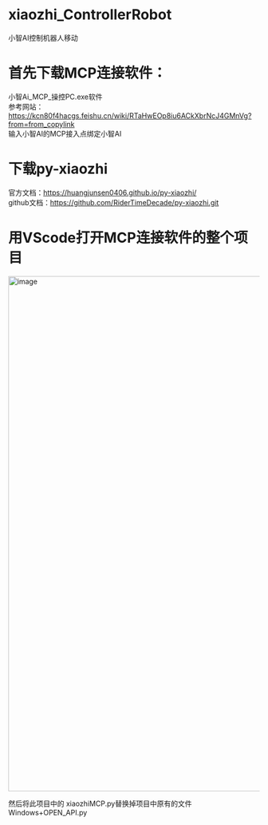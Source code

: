 # xiaozhi_ControllerRobot  
小智AI控制机器人移动  

# 首先下载MCP连接软件：
小智Ai_MCP_操控PC.exe软件  
参考网站：https://kcn80f4hacgs.feishu.cn/wiki/RTaHwEOp8iu6ACkXbrNcJ4GMnVg?from=from_copylink  
输入小智AI的MCP接入点绑定小智AI

# 下载py-xiaozhi
官方文档：https://huangjunsen0406.github.io/py-xiaozhi/  
github文档：https://github.com/RiderTimeDecade/py-xiaozhi.git  

# 用VScode打开MCP连接软件的整个项目  
<img width="1920" height="1032" alt="image" src="https://github.com/user-attachments/assets/6c09d939-333c-435c-958a-5bc6a9345536" />  

然后将此项目中的 xiaozhiMCP.py替换掉项目中原有的文件Windows+OPEN_API.py  
